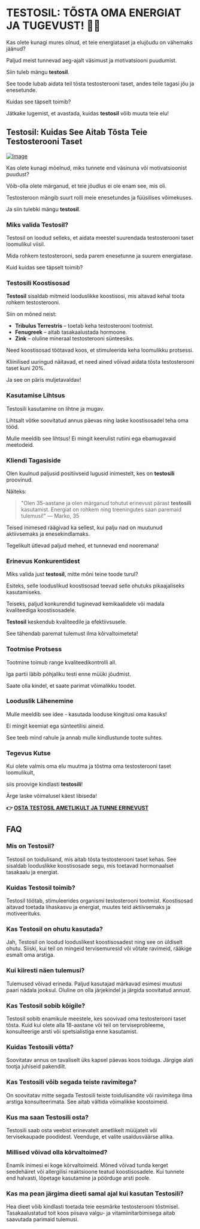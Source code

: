 # TESTOSIL: TÕSTA OMA ENERGIAT JA TUGEVUST! 💪✨

Kas olete kunagi mures olnud, et teie energiataset ja elujõudu on vähemaks jäänud? 

Paljud meist tunnevad aeg-ajalt väsimust ja motivatsiooni puudumist. 

Siin tuleb mängu **testosil**. 

See toode lubab aidata teil tõsta testosterooni taset, andes teile tagasi jõu ja enesetunde.

Kuidas see täpselt toimib? 

Jätkake lugemist, et avastada, kuidas **testosil** võib muuta teie elu!

## Testosil: Kuidas See Aitab Tõsta Teie Testosterooni Taset

[![Image](https://www2.sellhealth.com/258/testosil_3c_1.png)](https://gchaffi.com/HTed5zU7)

Kas olete kunagi mõelnud, miks tunnete end väsinuna või motivatsioonist puudust? 

Võib-olla olete märganud, et teie jõudlus ei ole enam see, mis oli. 

Testosteroon mängib suurt rolli meie enesetundes ja füüsilises võimekuses. 

Ja siin tulebki mängu **testosil**.

### Miks valida Testosil?

Testosil on loodud selleks, et aidata meestel suurendada testosterooni taset loomulikul viisil. 

Mida rohkem testosterooni, seda parem enesetunne ja suurem energiatase.

Kuid kuidas see täpselt toimib?

### Testosili Koostisosad

**Testosil** sisaldab mitmeid looduslikke koostisosi, mis aitavad kehal toota rohkem testosterooni. 

Siin on mõned neist:

- **Tribulus Terrestris** – toetab keha testosterooni tootmist.
- **Fenugreek** – aitab tasakaalustada hormoone.
- **Zink** – oluline mineraal testosterooni sünteesiks.

Need koostisosad töötavad koos, et stimuleerida keha loomulikku protsessi. 

Kliinilised uuringud näitavad, et need ained võivad aidata tõsta testosterooni taset kuni 20%. 

Ja see on päris muljetavaldav!

### Kasutamise Lihtsus

Testosili kasutamine on lihtne ja mugav. 

Lihtsalt võtke soovitatud annus päevas ning laske koostisosadel teha oma tööd.

Mulle meeldib see lihtsus! Ei mingit keerulist rutiini ega ebamugavaid meetodeid.

### Kliendi Tagasiside

Olen kuulnud paljusid positiivseid lugusid inimestelt, kes on **testosili** proovinud.

Näiteks:

> "Olen 35-aastane ja olen märganud tohutut erinevust pärast **testosili** kasutamist. Energiat on rohkem ning treeningutes saan paremaid tulemusi!" 
> — Marko, 35

Teised inimesed räägivad ka sellest, kui palju nad on muutunud aktiivsemaks ja enesekindlamaks.

Tegelikult ütlevad paljud mehed, et tunnevad end nooremana!

### Erinevus Konkurentidest

Miks valida just **testosil**, mitte mõni teine toode turul? 

Esiteks, selle looduslikud koostisosad teevad selle ohutuks pikaajaliseks kasutamiseks. 

Teiseks, paljud konkurendid tuginevad kemikaalidele või madala kvaliteediga koostisosadele. 

**Testosil** keskendub kvaliteedile ja efektiivsusele.

See tähendab paremat tulemust ilma kõrvaltoimeteta!

### Tootmise Protsess

Tootmine toimub range kvaliteedikontrolli all. 

Iga partii läbib põhjaliku testi enne müüki jõudmist.

Saate olla kindel, et saate parimat võimalikku toodet.

### Looduslik Lähenemine

Mulle meeldib see idee - kasutada looduse kingitusi oma kasuks! 

Ei mingit keemiat ega sünteetilisi aineid.

See teeb mind rahule ja annab mulle kindlustunde toote suhtes.

### Tegevus Kutse

Kui olete valmis oma elu muutma ja tõstma oma testosterooni taset loomulikult,

siis proovige kindlasti **testosili**!

Ärge laske võimalusel käest libiseda!



**👉 [OSTA TESTOSIL AMETLIKULT JA TUNNE ERINEVUST](https://gchaffi.com/HTed5zU7)**

## FAQ

### Mis on Testosil?
Testosil on toidulisand, mis aitab tõsta testosterooni taset kehas. See sisaldab looduslikke koostisosade segu, mis toetavad hormonaalset tasakaalu ja energiat.

### Kuidas Testosil toimib?
Testosil töötab, stimuleerides organismi testosterooni tootmist. Koostisosad aitavad toetada lihaskasvu ja energiat, muutes teid aktiivsemaks ja motiveerituks.

### Kas Testosil on ohutu kasutada?
Jah, Testosil on loodud looduslikest koostisosadest ning see on üldiselt ohutu. Siiski, kui teil on mingeid tervisemuresid või võtate ravimeid, rääkige esmalt oma arstiga.

### Kui kiiresti näen tulemusi?
Tulemused võivad erineda. Paljud kasutajad märkavad esimesi muutusi paari nädala jooksul. Oluline on olla järjekindel ja järgida soovitatud annust.

### Kas Testosil sobib kõigile?
Testosil sobib enamikule meestele, kes soovivad oma testosterooni taset tõsta. Kuid kui olete alla 18-aastane või teil on terviseprobleeme, konsulteerige arsti või spetsialistiga enne kasutamist.

### Kuidas Testosili võtta?
Soovitatav annus on tavaliselt üks kapsel päevas koos toiduga. Järgige alati tootja juhiseid pakendilt.

### Kas Testosili võib segada teiste ravimitega?
On soovitatav mitte segada Testosili teiste toidulisandite või ravimitega ilma arstiga konsulteerimata. See aitab vältida võimalikke koostoimeid.

### Kus ma saan Testosili osta?
Testosili saab osta veebist erinevatelt ametlikelt müüjatelt või tervisekaupade poodidest. Veenduge, et valite usaldusväärse allika.

### Millised võivad olla kõrvaltoimed?
Enamik inimesi ei koge kõrvaltoimeid. Mõned võivad tunda kerget seedehäiret või allergilisi reaktsioone teatud koostisosadele. Kui tunnete end halvasti, lõpetage kasutamine ja pöörduge arsti poole.

### Kas ma pean järgima dieeti samal ajal kui kasutan Testosili?
Hea dieet võib kindlasti toetada teie eesmärke testosterooni tõstmisel. Tasakaalustatud toit koos piisava valgu- ja vitamiinitarbimisega aitab saavutada parimaid tulemusi.